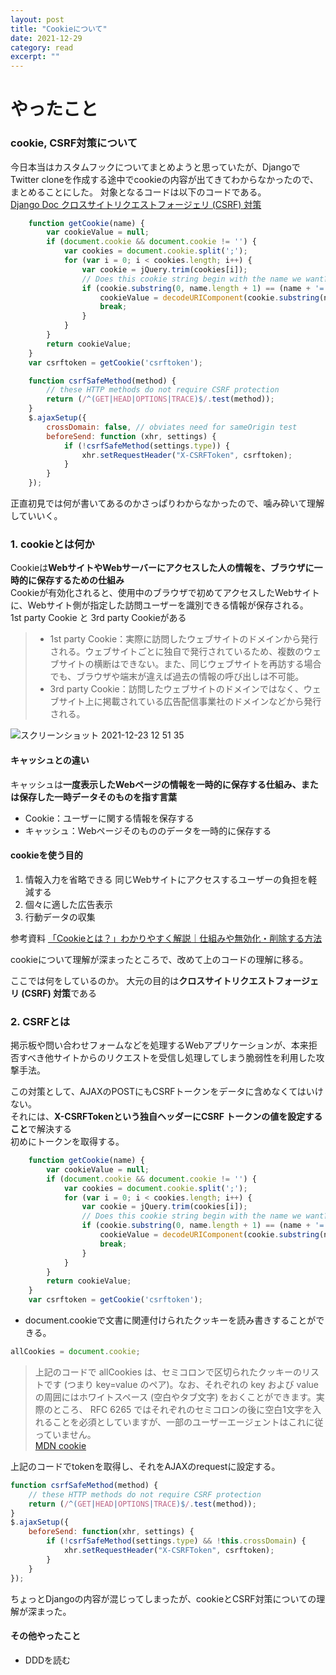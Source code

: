 ```yaml
---
layout: post
title: "Cookieについて" 
date: 2021-12-29 
category: read 
excerpt: ""
---
```


# やったこと
### cookie, CSRF対策について

今日本当はカスタムフックについてまとめようと思っていたが、DjangoでTwitter cloneを作成する途中でcookieの内容が出てきてわからなかったので、まとめることにした。
対象となるコードは以下のコードである。  
[Django Doc クロスサイトリクエストフォージェリ (CSRF) 対策](https://docs.djangoproject.com/ja/1.11/ref/csrf/)
```js
    function getCookie(name) {
        var cookieValue = null;
        if (document.cookie && document.cookie != '') {
            var cookies = document.cookie.split(';');
            for (var i = 0; i < cookies.length; i++) {
                var cookie = jQuery.trim(cookies[i]);
                // Does this cookie string begin with the name we want?
                if (cookie.substring(0, name.length + 1) == (name + '=')) {
                    cookieValue = decodeURIComponent(cookie.substring(name.length + 1));
                    break;
                }
            }
        }
        return cookieValue;
    }
    var csrftoken = getCookie('csrftoken');

    function csrfSafeMethod(method) {
        // these HTTP methods do not require CSRF protection
        return (/^(GET|HEAD|OPTIONS|TRACE)$/.test(method));
    }
    $.ajaxSetup({
        crossDomain: false, // obviates need for sameOrigin test
        beforeSend: function (xhr, settings) {
            if (!csrfSafeMethod(settings.type)) {
                xhr.setRequestHeader("X-CSRFToken", csrftoken);
            }
        }
    });

```
正直初見では何が書いてあるのかさっぱりわからなかったので、噛み砕いて理解していいく。

### 1. cookieとは何か
Cookieは**WebサイトやWebサーバーにアクセスした人の情報を、ブラウザに一時的に保存するための仕組み**  
Cookieが有効化されると、使用中のブラウザで初めてアクセスしたWebサイトに、Webサイト側が指定した訪問ユーザーを識別できる情報が保存される。  
1st party Cookie と 3rd party Cookieがある
> - 1st party Cookie：実際に訪問したウェブサイトのドメインから発行される。ウェブサイトごとに独自で発行されているため、複数のウェブサイトの横断はできない。また、同じウェブサイトを再訪する場合でも、ブラウザや端末が違えば過去の情報の呼び出しは不可能。
> - 3rd party Cookie：訪問したウェブサイトのドメインではなく、ウェブサイト上に掲載されている広告配信事業社のドメインなどから発行される。

![スクリーンショット 2021-12-23 12 51 35](https://user-images.githubusercontent.com/78260526/147185482-8a00aac3-dd58-482f-bb9e-29d95592834a.png)
#### キャッシュとの違い
キャッシュは**一度表示したWebページの情報を一時的に保存する仕組み、または保存した一時データそのものを指す言葉**
- Cookie：ユーザーに関する情報を保存する
- キャッシュ：Webページそのもののデータを一時的に保存する

#### cookieを使う目的
1. 情報入力を省略できる
 同じWebサイトにアクセスするユーザーの負担を軽減する
2. 個々に適した広告表示
3. 行動データの収集

参考資料
[「Cookieとは？」わかりやすく解説｜仕組みや無効化・削除する方法](https://persol-tech-s.co.jp/hatalabo/it_engineer/567.html)

cookieについて理解が深まったところで、改めて上のコードの理解に移る。

ここでは何をしているのか。
大元の目的は**クロスサイトリクエストフォージェリ (CSRF) 対策**である

### 2. CSRFとは
掲示板や問い合わせフォームなどを処理するWebアプリケーションが、本来拒否すべき他サイトからのリクエストを受信し処理してしまう脆弱性を利用した攻撃手法。

この対策として、AJAXのPOSTにもCSRFトークンをデータに含めなくてはいけない。  
それには、**X-CSRFTokenという独自ヘッダーにCSRF トークンの値を設定すること**で解決する  
初めにトークンを取得する。
```js
    function getCookie(name) {
        var cookieValue = null;
        if (document.cookie && document.cookie != '') {
            var cookies = document.cookie.split(';');
            for (var i = 0; i < cookies.length; i++) {
                var cookie = jQuery.trim(cookies[i]);
                // Does this cookie string begin with the name we want?
                if (cookie.substring(0, name.length + 1) == (name + '=')) {
                    cookieValue = decodeURIComponent(cookie.substring(name.length + 1));
                    break;
                }
            }
        }
        return cookieValue;
    }
    var csrftoken = getCookie('csrftoken');
```
- document.cookieで文書に関連付けられたクッキーを読み書きすることができる。
```js
allCookies = document.cookie;
```
> 上記のコードで allCookies は、セミコロンで区切られたクッキーのリストです (つまり key=value のペア)。なお、それぞれの key および value の周囲にはホワイトスペース (空白やタブ文字) をおくことができます。実際のところ、 RFC 6265 ではそれぞれのセミコロンの後に空白1文字を入れることを必須としていますが、一部のユーザーエージェントはこれに従っていません。  
[MDN cookie](https://developer.mozilla.org/ja/docs/Web/API/Document/cookie)  

上記のコードでtokenを取得し、それをAJAXのrequestに設定する。
```js
function csrfSafeMethod(method) {
    // these HTTP methods do not require CSRF protection
    return (/^(GET|HEAD|OPTIONS|TRACE)$/.test(method));
}
$.ajaxSetup({
    beforeSend: function(xhr, settings) {
        if (!csrfSafeMethod(settings.type) && !this.crossDomain) {
            xhr.setRequestHeader("X-CSRFToken", csrftoken);
        }
    }
});
```

ちょっとDjangoの内容が混じってしまったが、cookieとCSRF対策についての理解が深まった。

#### その他やったこと
- DDDを読む
